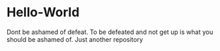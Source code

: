 # Hello-World

Dont be ashamed of defeat. To be defeated and not get up is what you should be ashamed of.
Just another repository
